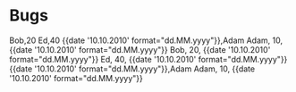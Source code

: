 # Bugs

<div>
    <e:summary/>
    <e:given>
        <e:db-clean tables="PERSON, PERSON_FIELDS"/>
    </e:given>
    <e:example name="Every db command has independent(from other commands) column order">
        <e:given>
            <e:db-set table="PERSON" cols="*NAME, *AGE, BIRTHDAY={{date '10.10.2010' format='dd.MM.yyyy'}}, ID=1..10">
                <row>Bob,20</row>
                <row>Ed,40</row>
            </e:db-set>
        </e:given>
        <e:when>
            <e:db-set operation="insert" table="PERSON" cols="BIRTHDAY, NAME, AGE=10, ID=11..20">
                <row>{{date '10.10.2010' format="dd.MM.yyyy"}},Adam</row>
            </e:db-set>
        </e:when>
        <e:then>
            <e:db-check table="PERSON" cols="NAME, AGE, BIRTHDAY">
                <row>Adam, 10, {{date '10.10.2010' format="dd.MM.yyyy"}}</row>
                <row>Bob,  20, {{date '10.10.2010' format="dd.MM.yyyy"}}</row>
                <row>Ed,   40, {{date '10.10.2010' format="dd.MM.yyyy"}}</row>
            </e:db-check>
        </e:then>
    </e:example>
    <e:example name="Order sign (*) shouldn't influence on how values are set (date(10.10.2010) shouldn't go to NAME column)">
        <e:when>
            <e:db-set table="PERSON" cols="BIRTHDAY, *NAME, AGE=10, ID=1..10">
                <row>{{date '10.10.2010' format="dd.MM.yyyy"}},Adam</row>
            </e:db-set>
        </e:when>
        <e:then>
            <e:db-check table="PERSON" cols="NAME, AGE, BIRTHDAY">
                <row>Adam, 10, {{date '10.10.2010' format="dd.MM.yyyy"}}</row>
            </e:db-check>
        </e:then>
    </e:example>
</div>
